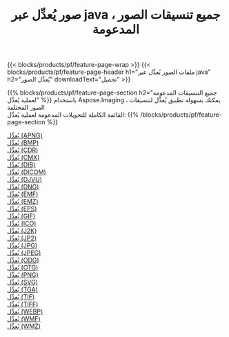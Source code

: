 ﻿---
title: صور يُعدِّل عبر java ، جميع تنسيقات الصور المدعومة 
weight: 3920
url: /ar/java/adjust 
lang: ar
langdirlevel: 2
locales: zh-hans,ja,it,ru,de,es,fr,nl,id,lt,pl,pt,vi,tr,ko,zh-hant,ar,hi,th,sv,cs,uk,he
description: باستخدام Aspose.Imaging يمكنك بسهولة يُعدِّل الصور عبر java
---

{{< blocks/products/pf/feature-page-wrap >}}
{{< blocks/products/pf/feature-page-header h1="ملفات الصور يُعدِّل عبر java" h2="يُعدِّل الصور" downloadText="تحميل" >}}


{{% blocks/products/pf/feature-page-section  h2="جميع التنسيقات المدعومة لعملية يُعدِّل" %}}
باستخدام Aspose.Imaging ، يمكنك بسهولة تطبيق يُعدِّل لتنسيقات الصور المختلفة
<br/>
القائمة الكاملة للتحويلات المدعومة لعملية يُعدِّل:
{{% /blocks/products/pf/feature-page-section %}}
<div class="container-fluid productfamilypage bg-gray">
    <div class="convertypes bg-gray agp-content section">
        <div class="container">
		<div class="row other-converters">
		    <div class='col-md-2 other-converter remove-lp remove-rp'><a href="/imaging/ar/java/adjust/apng" >يُعدِّل (APNG)</a></div><div class='col-md-2 other-converter remove-lp remove-rp'><a href="/imaging/ar/java/adjust/bmp" >يُعدِّل (BMP)</a></div><div class='col-md-2 other-converter remove-lp remove-rp'><a href="/imaging/ar/java/adjust/cdr" >يُعدِّل (CDR)</a></div><div class='col-md-2 other-converter remove-lp remove-rp'><a href="/imaging/ar/java/adjust/cmx" >يُعدِّل (CMX)</a></div><div class='col-md-2 other-converter remove-lp remove-rp'><a href="/imaging/ar/java/adjust/dib" >يُعدِّل (DIB)</a></div><div class='col-md-2 other-converter remove-lp remove-rp'><a href="/imaging/ar/java/adjust/dicom" >يُعدِّل (DICOM)</a></div><div class='col-md-2 other-converter remove-lp remove-rp'><a href="/imaging/ar/java/adjust/djvu" >يُعدِّل (DJVU)</a></div><div class='col-md-2 other-converter remove-lp remove-rp'><a href="/imaging/ar/java/adjust/dng" >يُعدِّل (DNG)</a></div><div class='col-md-2 other-converter remove-lp remove-rp'><a href="/imaging/ar/java/adjust/emf" >يُعدِّل (EMF)</a></div><div class='col-md-2 other-converter remove-lp remove-rp'><a href="/imaging/ar/java/adjust/emz" >يُعدِّل (EMZ)</a></div><div class='col-md-2 other-converter remove-lp remove-rp'><a href="/imaging/ar/java/adjust/eps" >يُعدِّل (EPS)</a></div><div class='col-md-2 other-converter remove-lp remove-rp'><a href="/imaging/ar/java/adjust/gif" >يُعدِّل (GIF)</a></div><div class='col-md-2 other-converter remove-lp remove-rp'><a href="/imaging/ar/java/adjust/ico" >يُعدِّل (ICO)</a></div><div class='col-md-2 other-converter remove-lp remove-rp'><a href="/imaging/ar/java/adjust/j2k" >يُعدِّل (J2K)</a></div><div class='col-md-2 other-converter remove-lp remove-rp'><a href="/imaging/ar/java/adjust/jp2" >يُعدِّل (JP2)</a></div><div class='col-md-2 other-converter remove-lp remove-rp'><a href="/imaging/ar/java/adjust/jpg" >يُعدِّل (JPG)</a></div><div class='col-md-2 other-converter remove-lp remove-rp'><a href="/imaging/ar/java/adjust/jpeg" >يُعدِّل (JPEG)</a></div><div class='col-md-2 other-converter remove-lp remove-rp'><a href="/imaging/ar/java/adjust/odg" >يُعدِّل (ODG)</a></div><div class='col-md-2 other-converter remove-lp remove-rp'><a href="/imaging/ar/java/adjust/otg" >يُعدِّل (OTG)</a></div><div class='col-md-2 other-converter remove-lp remove-rp'><a href="/imaging/ar/java/adjust/png" >يُعدِّل (PNG)</a></div><div class='col-md-2 other-converter remove-lp remove-rp'><a href="/imaging/ar/java/adjust/svg" >يُعدِّل (SVG)</a></div><div class='col-md-2 other-converter remove-lp remove-rp'><a href="/imaging/ar/java/adjust/tga" >يُعدِّل (TGA)</a></div><div class='col-md-2 other-converter remove-lp remove-rp'><a href="/imaging/ar/java/adjust/tif" >يُعدِّل (TIF)</a></div><div class='col-md-2 other-converter remove-lp remove-rp'><a href="/imaging/ar/java/adjust/tiff" >يُعدِّل (TIFF)</a></div><div class='col-md-2 other-converter remove-lp remove-rp'><a href="/imaging/ar/java/adjust/webp" >يُعدِّل (WEBP)</a></div><div class='col-md-2 other-converter remove-lp remove-rp'><a href="/imaging/ar/java/adjust/wmf" >يُعدِّل (WMF)</a></div><div class='col-md-2 other-converter remove-lp remove-rp'><a href="/imaging/ar/java/adjust/wmz" >يُعدِّل (WMZ)</a></div>
                </div>
        </div>
    </div>
</div>
<br/>

